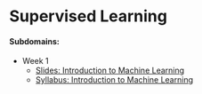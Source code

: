 # Supervised Learning

#### Subdomains:
- Week 1
	- [Slides: Introduction to Machine Learning](./slides/1-1.Znakomstvo_s_machinym_obucheniem-Slides.pdf)
	- [Syllabus: Introduction to Machine Learning](./syllabus/1-1.Znakomstvo_s_mashinnym_obucheniem.pdf)